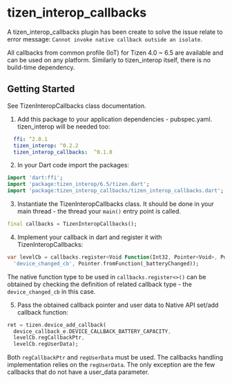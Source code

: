# tizen_interop_callbacks

A tizen_interop_callbacks plugin has been create to solve the issue relate to error message: `Cannot invoke native callback outside an isolate`.

All callbacks from common profile (IoT) for Tizen 4.0 ~ 6.5
are available and can be used on any platform.
Similarly to tizen_interop itself, there is no build-time dependency.

## Getting Started

See TizenInteropCallbacks class documentation.

1. Add this package to your application dependencies - pubspec.yaml. tizen_interop will be needed too:
``` yaml
  ffi: ^2.0.1
  tizen_interop: ^0.2.2
  tizen_interop_callbacks:  ^0.1.0
```

2. In your Dart code import the packages:
``` dart
import 'dart:ffi';
import 'package:tizen_interop/6.5/tizen.dart';
import 'package:tizen_interop_callbacks/tizen_interop_callbacks.dart';
```

3. Instantiate the TizenInteropCallbacks class. It should be done in your main thread - the thread your `main()` entry point is called.
``` dart
final callbacks = TizenInteropCallbacks();
```

4. Implement your callback in dart and register it with TizenInteropCallbacks:
``` dart
var levelCb = callbacks.register<Void Function(Int32, Pointer<Void>, Pointer<Void>)>(
  'device_changed_cb', Pointer.fromFunction(_batteryChanged));
```

The native function type to be used in `callbacks.register<>()` can be obtained by checking
the definition of related callback type - the `device_changed_cb` in this case.

5. Pass the obtained callback pointer and user data to Native API set/add callback function:
``` dart
ret = tizen.device_add_callback(
  device_callback_e.DEVICE_CALLBACK_BATTERY_CAPACITY,
  levelCb.regCallbackPtr,
  levelCb.regUserData);
```

Both `regCallbackPtr` and `regUserData` must be used. The callbacks handling implementation relies on the `regUserData`.
The only exception are the few callbacks that do not have a user_data parameter.
